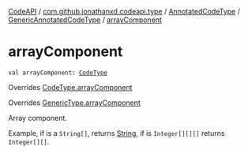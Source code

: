 [CodeAPI](../../../index.md) / [com.github.jonathanxd.codeapi.type](../../index.md) / [AnnotatedCodeType](../index.md) / [GenericAnnotatedCodeType](index.md) / [arrayComponent](.)

# arrayComponent

`val arrayComponent: `[`CodeType`](../../-code-type/index.md)

Overrides [CodeType.arrayComponent](../../-code-type/array-component.md)

Overrides [GenericType.arrayComponent](../../-generic-type/array-component.md)

Array component.

Example, if is a `String[]`, returns [String](https://kotlinlang.org/api/latest/jvm/stdlib/kotlin/-string/index.html), if is `Integer[][][]`
returns `Integer[][]`.

